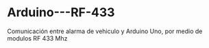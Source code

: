 # Arduino---RF-433

Comunicación entre alarma de vehiculo y Arduino Uno, por medio de modulos RF 433 Mhz

